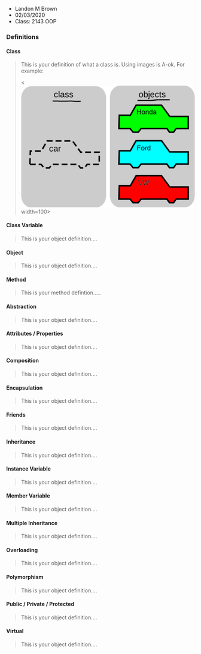 - Landon M Brown
- 02/03/2020
- Class: 2143 OOP

### Definitions

#### Class

> This is your definition of what a class is. Using images is A-ok. For example: 
>
><![alt text](https://github.com/Landon-Brown1/2143-OOP-Brown/blob/master/Assignments/H01/Images/Class.png "Class") width=100>

#### Class Variable
> This is your object definition....

#### Object
> This is your object definition....

#### Method
> This is your method defintion.....

#### Abstraction
> This is your object definition....

#### Attributes / Properties
> This is your object definition....

#### Composition
> This is your object definition....

#### Encapsulation
> This is your object definition....

#### Friends
> This is your object definition....

#### Inheritance
> This is your object definition....

#### Instance Variable
> This is your object definition....

#### Member Variable
> This is your object definition....

#### Multiple Inheritance
> This is your object definition....

#### Overloading
> This is your object definition....

#### Polymorphism
> This is your object definition....

#### Public / Private / Protected
> This is your object definition....

#### Virtual
> This is your object definition....